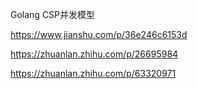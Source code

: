 Golang CSP并发模型

https://www.jianshu.com/p/36e246c6153d

https://zhuanlan.zhihu.com/p/26695984

https://zhuanlan.zhihu.com/p/63320971